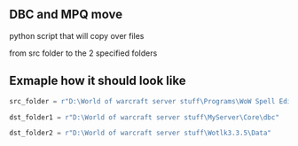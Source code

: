 ## DBC and MPQ move
python script that will copy over files

from src folder to the 2 specified folders

## Exmaple how it should look like




```python
src_folder = r"D:\World of warcraft server stuff\Programs\WoW Spell Editor\Export"

dst_folder1 = r"D:\World of warcraft server stuff\MyServer\Core\dbc"

dst_folder2 = r"D:\World of warcraft server stuff\Wotlk3.3.5\Data"
```